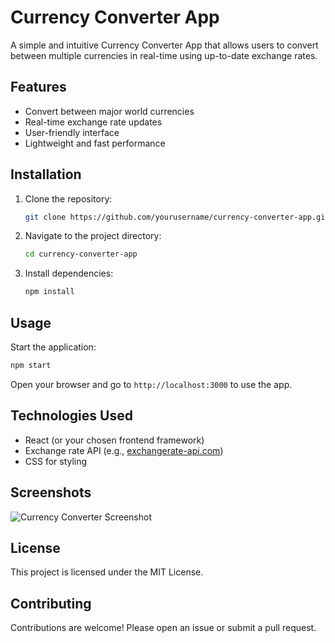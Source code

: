 # Currency Converter App

A simple and intuitive Currency Converter App that allows users to convert between multiple currencies in real-time using up-to-date exchange rates.

## Features

- Convert between major world currencies
- Real-time exchange rate updates
- User-friendly interface
- Lightweight and fast performance

## Installation

1. Clone the repository:
    ```bash
    git clone https://github.com/yourusername/currency-converter-app.git
    ```
2. Navigate to the project directory:
    ```bash
    cd currency-converter-app
    ```
3. Install dependencies:
    ```bash
    npm install
    ```

## Usage

Start the application:
```bash
npm start
```
Open your browser and go to `http://localhost:3000` to use the app.

## Technologies Used

- React (or your chosen frontend framework)
- Exchange rate API (e.g., [exchangerate-api.com](https://www.exchangerate-api.com/))
- CSS for styling

## Screenshots

![Currency Converter Screenshot](screenshot.png)

## License

This project is licensed under the MIT License.

## Contributing

Contributions are welcome! Please open an issue or submit a pull request.
